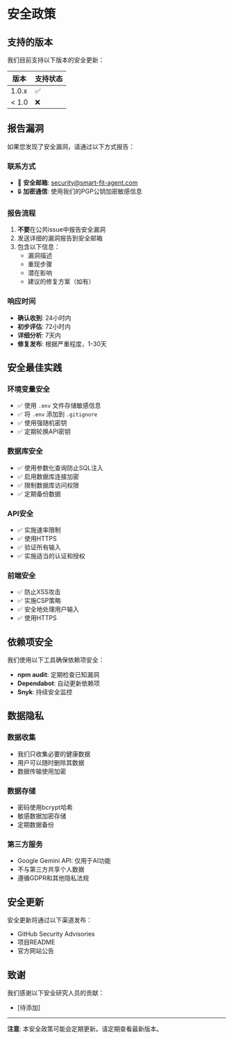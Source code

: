 # 安全政策

## 支持的版本

我们目前支持以下版本的安全更新：

| 版本 | 支持状态 |
| --- | --- |
| 1.0.x | ✅ |
| < 1.0 | ❌ |

## 报告漏洞

如果您发现了安全漏洞，请通过以下方式报告：

### 联系方式
- 📧 **安全邮箱**: security@smart-fit-agent.com
- 🔒 **加密通信**: 使用我们的PGP公钥加密敏感信息

### 报告流程
1. **不要**在公共issue中报告安全漏洞
2. 发送详细的漏洞报告到安全邮箱
3. 包含以下信息：
   - 漏洞描述
   - 重现步骤
   - 潜在影响
   - 建议的修复方案（如有）

### 响应时间
- **确认收到**: 24小时内
- **初步评估**: 72小时内
- **详细分析**: 7天内
- **修复发布**: 根据严重程度，1-30天

## 安全最佳实践

### 环境变量安全
- ✅ 使用 `.env` 文件存储敏感信息
- ✅ 将 `.env` 添加到 `.gitignore`
- ✅ 使用强随机密钥
- ✅ 定期轮换API密钥

### 数据库安全
- ✅ 使用参数化查询防止SQL注入
- ✅ 启用数据库连接加密
- ✅ 限制数据库访问权限
- ✅ 定期备份数据

### API安全
- ✅ 实施速率限制
- ✅ 使用HTTPS
- ✅ 验证所有输入
- ✅ 实施适当的认证和授权

### 前端安全
- ✅ 防止XSS攻击
- ✅ 实施CSP策略
- ✅ 安全地处理用户输入
- ✅ 使用HTTPS

## 依赖项安全

我们使用以下工具确保依赖项安全：

- **npm audit**: 定期检查已知漏洞
- **Dependabot**: 自动更新依赖项
- **Snyk**: 持续安全监控

## 数据隐私

### 数据收集
- 我们只收集必要的健康数据
- 用户可以随时删除其数据
- 数据传输使用加密

### 数据存储
- 密码使用bcrypt哈希
- 敏感数据加密存储
- 定期数据备份

### 第三方服务
- Google Gemini API: 仅用于AI功能
- 不与第三方共享个人数据
- 遵循GDPR和其他隐私法规

## 安全更新

安全更新将通过以下渠道发布：

- GitHub Security Advisories
- 项目README
- 官方网站公告

## 致谢

我们感谢以下安全研究人员的贡献：

- [待添加]

---

**注意**: 本安全政策可能会定期更新。请定期查看最新版本。
